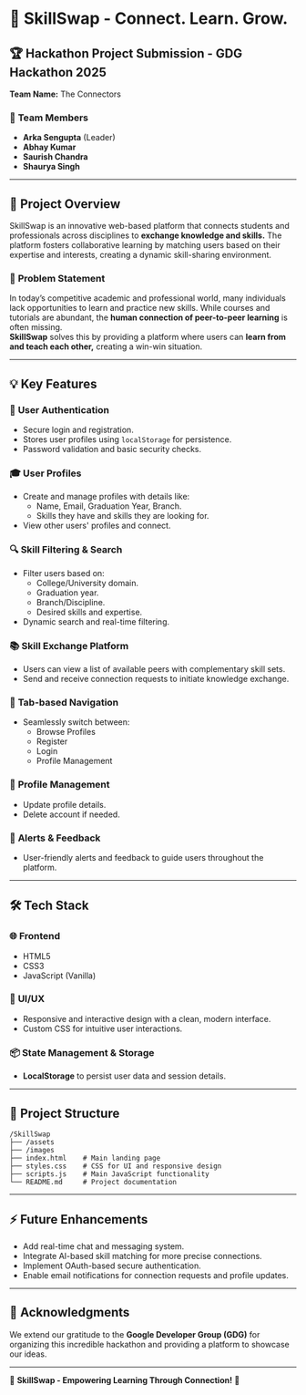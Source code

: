 # 🎯 **SkillSwap - Connect. Learn. Grow.**

## 🏆 **Hackathon Project Submission - GDG Hackathon 2025**  
**Team Name:** The Connectors  

### 👥 **Team Members**
- **Arka Sengupta** (Leader)  
- **Abhay Kumar**  
- **Saurish Chandra**  
- **Shaurya Singh**  

---

## 🚀 **Project Overview**

SkillSwap is an innovative web-based platform that connects students and professionals across disciplines to **exchange knowledge and skills.** The platform fosters collaborative learning by matching users based on their expertise and interests, creating a dynamic skill-sharing environment.

### 🎯 **Problem Statement**
In today’s competitive academic and professional world, many individuals lack opportunities to learn and practice new skills. While courses and tutorials are abundant, the **human connection of peer-to-peer learning** is often missing.  
**SkillSwap** solves this by providing a platform where users can **learn from and teach each other,** creating a win-win situation.

---

## 💡 **Key Features**

### 🔐 **User Authentication**
- Secure login and registration.
- Stores user profiles using `localStorage` for persistence.
- Password validation and basic security checks.

### 🎓 **User Profiles**
- Create and manage profiles with details like:
  - Name, Email, Graduation Year, Branch.
  - Skills they have and skills they are looking for.
- View other users' profiles and connect.

### 🔍 **Skill Filtering & Search**
- Filter users based on:
  - College/University domain.
  - Graduation year.
  - Branch/Discipline.
  - Desired skills and expertise.
- Dynamic search and real-time filtering.

### 📚 **Skill Exchange Platform**
- Users can view a list of available peers with complementary skill sets.
- Send and receive connection requests to initiate knowledge exchange.

### 🧩 **Tab-based Navigation**
- Seamlessly switch between:
  - Browse Profiles
  - Register
  - Login
  - Profile Management

### 📝 **Profile Management**
- Update profile details.
- Delete account if needed.

### 📢 **Alerts & Feedback**
- User-friendly alerts and feedback to guide users throughout the platform.

---

## 🛠️ **Tech Stack**

### 🌐 **Frontend**
- HTML5  
- CSS3  
- JavaScript (Vanilla)  

### 🎨 **UI/UX**
- Responsive and interactive design with a clean, modern interface.
- Custom CSS for intuitive user interactions.

### 📦 **State Management & Storage**
- **LocalStorage** to persist user data and session details.

---

## 📂 **Project Structure**
```
/SkillSwap
├── /assets
├── /images
├── index.html    # Main landing page
├── styles.css    # CSS for UI and responsive design
├── scripts.js    # Main JavaScript functionality
└── README.md     # Project documentation
```

---

## ⚡️ **Future Enhancements**
- Add real-time chat and messaging system.
- Integrate AI-based skill matching for more precise connections.
- Implement OAuth-based secure authentication.
- Enable email notifications for connection requests and profile updates.

---

## 🏅 **Acknowledgments**
We extend our gratitude to the **Google Developer Group (GDG)** for organizing this incredible hackathon and providing a platform to showcase our ideas.

---

🎉 **SkillSwap - Empowering Learning Through Connection!** 🎉
